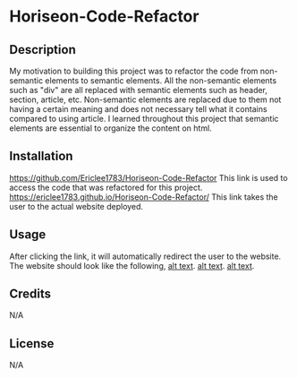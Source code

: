 # Horiseon-Code-Refactor

## Description
My motivation to building this project was to refactor the code from non-semantic elements to semantic elements. All the non-semantic elements such as "div" are all replaced with semantic elements such as header, section, article, etc. Non-semantic elements are replaced due to them not having a certain meaning and does not necessary tell what it contains compared to using article. I learned throughout this project that semantic elements are essential to organize the content on html. 

## Installation
https://github.com/Ericlee1783/Horiseon-Code-Refactor This link is used to access the code that was refactored for this project. 
https://ericlee1783.github.io/Horiseon-Code-Refactor/ This link takes the user to the actual website deployed. 

## Usage
After clicking the link, it will automatically redirect the user to the website. The website should look like the following, [alt text](./assets/images/hori-img-1.PNG). [alt text](./assets/images/hori-img-2.PNG). [alt text](./assets/images/hori-img-3.PNG).

## Credits
N/A

## License
N/A